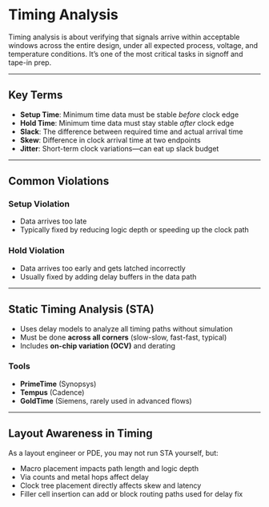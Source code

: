 # Timing Analysis

Timing analysis is about verifying that signals arrive within acceptable windows across the entire design, under all expected process, voltage, and temperature conditions. It’s one of the most critical tasks in signoff and tape-in prep.

---

## Key Terms

- **Setup Time**: Minimum time data must be stable *before* clock edge
- **Hold Time**: Minimum time data must stay stable *after* clock edge
- **Slack**: The difference between required time and actual arrival time
- **Skew**: Difference in clock arrival time at two endpoints
- **Jitter**: Short-term clock variations—can eat up slack budget

---

## Common Violations

### Setup Violation
- Data arrives too late
- Typically fixed by reducing logic depth or speeding up the clock path

### Hold Violation
- Data arrives too early and gets latched incorrectly
- Usually fixed by adding delay buffers in the data path

---

## Static Timing Analysis (STA)

- Uses delay models to analyze all timing paths without simulation
- Must be done **across all corners** (slow-slow, fast-fast, typical)
- Includes **on-chip variation (OCV)** and derating

### Tools
- **PrimeTime** (Synopsys)
- **Tempus** (Cadence)
- **GoldTime** (Siemens, rarely used in advanced flows)

---

## Layout Awareness in Timing

As a layout engineer or PDE, you may not run STA yourself, but:

- Macro placement impacts path length and logic depth
- Via counts and metal hops affect delay
- Clock tree placement directly affects skew and latency
- Filler cell insertion can add or block routing paths used for delay fix


